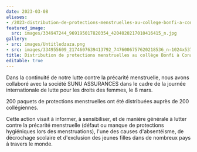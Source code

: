 ```yaml
---
date: 2023-03-08
aliases:
- /2023-distribution-de-protections-menstruelles-au-college-bonfi-a-conakry/
featured_image:
  src: images/334947244_969195017820354_4204020217010416415_n.jpg
gallery:
- src: images/Untitledzaza.png
- src: images/334955609_2174607639413792_7476006757620218536_n-1024x537.jpg
title: Distribution de protections menstruelles au collège Bonfi à Conakry
editable: true
---
```

Dans la continuité de notre lutte contre la précarité menstruelle, nous avons collaboré avec la société SUNU ASSURANCES dans le cadre de la journée internationale de lutte pour les droits des femmes, le 8 mars.

200 paquets de protections menstruelles ont été distribuées auprès de 200 collégiennes.

Cette action visait à informer, à sensibiliser, et de manière générale à lutter contre la précarité menstruelle (défaut ou manque de protections hygiéniques lors des menstruations), l'une des causes d'absentéisme, de décrochage scolaire et d'exclusion des jeunes filles dans de nombreux pays à travers le monde.
